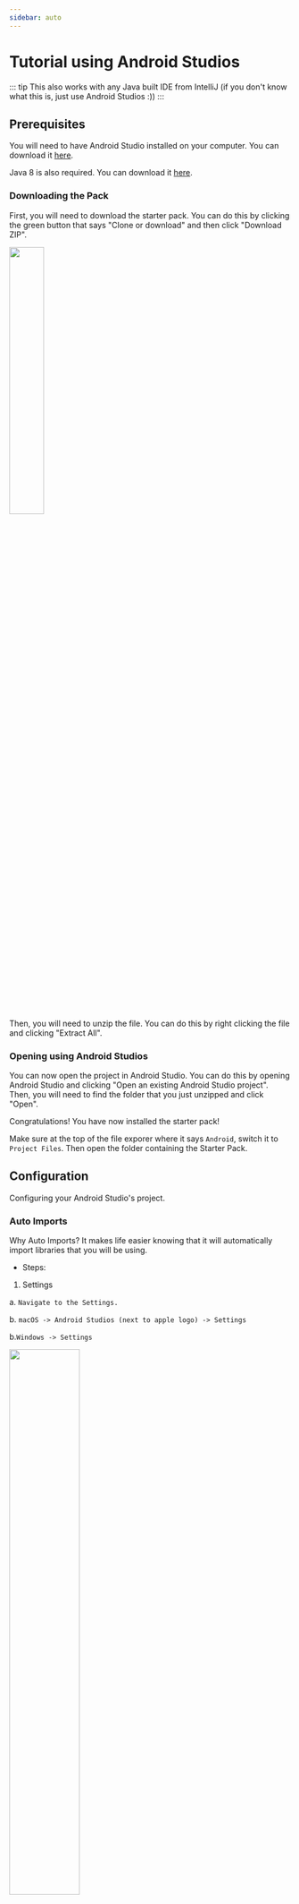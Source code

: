 ```yaml
---
sidebar: auto
---
```


# Tutorial using Android Studios

::: tip
This also works with any Java built IDE from IntelliJ (if you don't know what this is, just use Android Studios :))
:::

## Prerequisites

You will need to have Android Studio installed on your computer. You can download it [here](https://developer.android.com/studio).

Java 8 is also required. You can download it [here](https://www.oracle.com/technetwork/java/javase/downloads/jdk8-downloads-2133151.html).

### Downloading the Pack

First, you will need to download the starter pack. You can do this by clicking the green button that says "Clone or download" and then click "Download ZIP".

<img src="https://github.com/vintheruler1/FTC-Starter-Pack/blob/main/images/github_clone.png?raw=true" width=35% height=35%>

Then, you will need to unzip the file. You can do this by right clicking the file and clicking "Extract All".

### Opening using Android Studios

You can now open the project in Android Studio. You can do this by opening Android Studio and clicking "Open an existing Android Studio project". Then, you will need to find the folder that you just unzipped and click "Open".

Congratulations! You have now installed the starter pack!

Make sure at the top of the file exporer where it says `Android`, switch it to `Project Files`. Then open the folder containing the Starter Pack.

## Configuration

Configuring your Android Studio's project.

### Auto Imports

Why Auto Imports? It makes life easier knowing that it will automatically import libraries that you will be using.

- Steps:

1. Settings

a. `Navigate to the Settings.`

b. `macOS -> Android Studios (next to apple logo) -> Settings`

b.`Windows -> Settings`

<img src="https://github.com/vintheruler1/FTC-Starter-Pack/blob/main/images/macos_settings_android_studios.png?raw=true" width=50% height=50% alttext="macos">

2. Turning it on 

a.`Editor -> General -> Auto Import`

b. `Checkmark ->  Add unambiguous imports on the fly.`

3. Make sure to click `Apply` and then `Ok`.

<img src="https://github.com/vintheruler1/FTC-Starter-Pack/blob/main/images/autoimport.png?raw=true" width=90% height=90%>

### Team Code Folder

Navigate to the following folder path here
`TeamCode.java.org.firstinspires.ftc.teamcode`

Congratulations! You have reached your TeamCode folder where you can now add files. 

We highly suggest creating 2 folders, one that says TeleOp and another oen that says Autonomous.

### Javadoc Reference

Please check out the official FTC documentation [here.](https://ftctechnh.github.io/ftc_app/doc/javadoc/index.html)

### FTC Sample OpModes

Navigate to the folder path here
`FtcRobotController.java.org.firstinspires.ftc.robotcontroller.external.samples`
Located in there are some sample OpModes that are in there. To use them, look for the line of code that says `@Disabled` and uncomment it (make it look like `//@Disabled`)


## Creating your first TeleOp (opMode)

### Creating the file

Right click on the TeleOp folder which we created earlier, click `New -> Class` and name it `OpMode`. Finally, where it says `Superclass`, type in `com.qualcomm.robotcore.eventloop.opmode.LinearOpMode`

At the top of the file, there will be a line of code that says `package org.firstinspires.ftc.teamcode.TeleOp;`. DO NOT TOUCH THIS.

Next, there should be a line defining the Class that extends LinearOpMode. Congratulations, we are ready to start defining and coding!

### Coding

Outside of the `public class ....`, add the this line of code `@TeleOp(name = "TeleOpMain", group = "TeleOp")`.

Lets define some motors and the IMU!


```java
package org.firstinspires.ftc.teamcode.TeleOp;

import [...]

@TeleOp(name = "TeleOpMain", group = "TeleOp")
public class OpMode extends LinearOpMode {

    private DcMotor topLeftMotor;
    private Gyroscope imu;

    @Override
    public void runOpMode() {

        imu = hardwareMap.get(Gryscope.class, "imu")
        topLeftMotor = hardwareMap.get(DcMotor.class, "topLeft")

        telemetry.addData("Status", "Initalized") // Basically print statements
        telemetry.update();

        waitForStart(); // wait for driver to press PLAY

        while (opModeIsActive()) { // Run until driver presses STOP

            telemetry.addData("Status", "Running");
            telemetry.update();

        }

    }
}

```

### Explanation

Whew, that was a lot. Lets get to explaning. 

At the start of the op mode there is an annotation that occurs before the class definition. This annotation states that this is a tele-operated (i.e., driver controlled) op mode:

`@TeleOp`. You can do the same for Autonomous to `@Autonomous`

```java
public class OpMode extends LinearOpMode {
```

You can see from the sample code that an op mode is defined as a Java class. In this example, the op mode name is called MyFIRSTJavaOpMode and it inherits characteristics from the LinearOpMode class.


```java
private DcMotor topLeftMotor;
private Gyroscope imu;
```

Here, 2 private member variables are created. These will hold references to the two configured devices that should be linked to the Driver Hub/Phone configuration file for the control hub.

```java
@Override
public void runOpMode() {
```

There is an overridden method called runOpMode. Every op mode of type LinearOpMode must implement this method. This method gets called when a user selects and runs the op mode.

```java
imu = hardwareMap.get(Gyroscope.class, "imu");
motorTest = hardwareMap.get(DcMotor.class, "motorTest");
digitalTouch = hardwareMap.get(DigitalChannel.class, "digitalTouch");
sensorColorRange = hardwareMap.get(DistanceSensor.class, "sensorColorRange");
servoTest = hardwareMap.get(Servo.class, "servoTest");
```

The hardwareMap object is available to use in the runOpMode method. It is an object of type HardwareMap class.

Note that when you attempt to retrieve a reference to a specific device in your op mode, the name that you specify as the second argument of the HardwareMap.get method must match the name used to define the device in your configuration file. For example, if you created a configuration file that had a DC motor named topLeft, then you must use this same name (it is case sensitive) to retrieve this motor from the hardwareMap object. If the names do not match, the op mode will throw an exception indicating that it cannot find the device.

```java
telemetry.addData("Status", "Initialized");
telemetry.update();
// Wait for the game to start (driver presses PLAY)
waitForStart();
```

Telemetry is essentially a print statement that shows up on the driver hub.

`waitForStart();` waits for the driver to press play

```java
// run until the end of the match (driver presses STOP)
while (opModeIsActive()) {
    telemetry.addData("Status", "Running");
    telemetry.update();

}
```

After a start command has been received, the op mode enters a while loop and keeps iterating in this loop until the op mode is no longer active (i.e., until the user pushes the stop button on the Driver Station):

### Uploading the code

Using a USB A to USB C cable, plug in the A port to the Laptop and then the C cable to the control hub which must be powered to a battery.

<img src="https://github.com/FIRST-Tech-Challenge/ftcdocs/raw/main/docs/source/programming_resources/tutorial_specific/android_studio/creating_op_modes/images/controlHubUSBConnected.jpg">

Please plug it into the USB C port!!

<img src="https://github.com/FIRST-Tech-Challenge/ftcdocs/raw/main/docs/source/programming_resources/tutorial_specific/android_studio/creating_op_modes/images/typeC.jpg">

Now at the top middle, it should say `TeamCode` and `Control Hub v1.0` or something around those lines.

Click the green and white arrow button to the right of `TeamCode`. It should be uploading to the Control Hub if it starts blinking blue.

Now, on your Phone/Driver Hub, wait about a minute and it should work. You can now pick your Tele Ops.

If you run the file, it should print out the telemetry.


::: warning

Common Errors:

joe amma

:::
